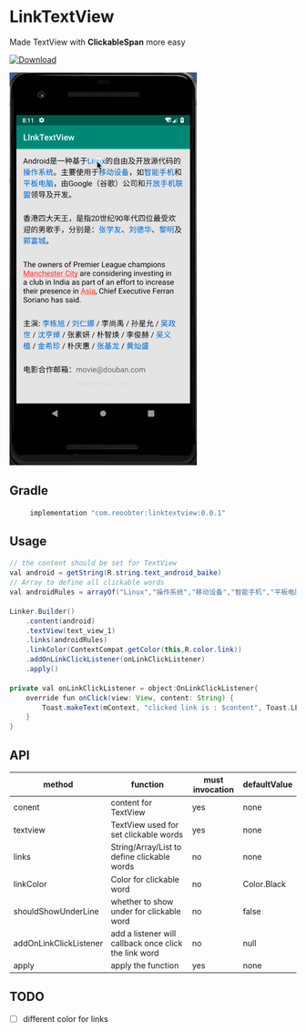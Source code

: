 # LinkTextView
Made TextView with **ClickableSpan** more easy

[ ![Download](https://api.bintray.com/packages/rookieboy/maven/linktextview/images/download.svg?version=0.0.1) ](https://bintray.com/rookieboy/maven/linktextview/0.0.1/link)

<img src="https://raw.githubusercontent.com/REBOOTERS/Images/master/LinkTextView/art.gif"/>



## Gradle 

```groovy
	 implementation "com.reoobter:linktextview:0.0.1"
```

## Usage

```java
// the content should be set for TextView
val android = getString(R.string.text_android_baike) 
// Array to define all clickable words
val androidRules = arrayOf("Linux","操作系统","移动设备","智能手机","平板电脑","开放手机联盟") 

Linker.Builder()
    .content(android)
    .textView(text_view_1)
    .links(androidRules)
    .linkColor(ContextCompat.getColor(this,R.color.link))
    .addOnLinkClickListener(onLinkClickListener)
    .apply()

private val onLinkClickListener = object:OnLinkClickListener{
    override fun onClick(view: View, content: String) {
        Toast.makeText(mContext, "clicked link is : $content", Toast.LENGTH_SHORT).show()
    }
}

```

## API 

 method | function | must invocation| defaultValue
 -------|  --------| ---------|------
|conent|content for TextView|yes| none|
|textview|TextView used for set clickable words|yes| none|
|links|String/Array<String>/List<String> to define clickable words |no| none|
|linkColor|Color for clickable word|no| Color.Black|
|shouldShowUnderLine|whether to show under for clickable word|no| false|
|addOnLinkClickListener|add a listener will callback once click the link word|no| null|
|apply|apply the function|yes| none|


## TODO

- [ ] different color for links 






